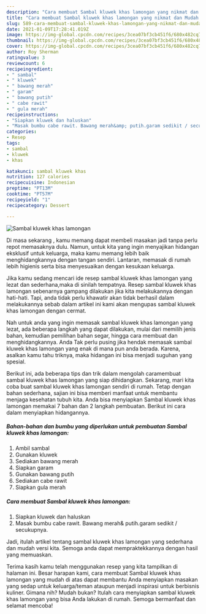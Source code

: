 ```yaml
---
description: "Cara membuat Sambal kluwek khas lamongan yang nikmat dan Mudah Dibuat"
title: "Cara membuat Sambal kluwek khas lamongan yang nikmat dan Mudah Dibuat"
slug: 589-cara-membuat-sambal-kluwek-khas-lamongan-yang-nikmat-dan-mudah-dibuat
date: 2021-01-09T17:28:41.019Z
image: https://img-global.cpcdn.com/recipes/3cea07bf3cb451f6/680x482cq70/sambal-kluwek-khas-lamongan-foto-resep-utama.jpg
thumbnail: https://img-global.cpcdn.com/recipes/3cea07bf3cb451f6/680x482cq70/sambal-kluwek-khas-lamongan-foto-resep-utama.jpg
cover: https://img-global.cpcdn.com/recipes/3cea07bf3cb451f6/680x482cq70/sambal-kluwek-khas-lamongan-foto-resep-utama.jpg
author: Roy Sherman
ratingvalue: 3
reviewcount: 6
recipeingredient:
- " sambal"
- " kluwek"
- " bawang merah"
- " garam"
- " bawang putih"
- " cabe rawit"
- " gula merah"
recipeinstructions:
- "Siapkan kluwek dan haluskan"
- "Masak bumbu cabe rawit. Bawang merah&amp; putih.garam sedikit / secukupnya."
categories:
- Resep
tags:
- sambal
- kluwek
- khas

katakunci: sambal kluwek khas 
nutrition: 127 calories
recipecuisine: Indonesian
preptime: "PT13M"
cooktime: "PT57M"
recipeyield: "1"
recipecategory: Dessert

---
```



![Sambal kluwek khas lamongan](https://img-global.cpcdn.com/recipes/3cea07bf3cb451f6/680x482cq70/sambal-kluwek-khas-lamongan-foto-resep-utama.jpg)

Di masa  sekarang , kamu memang dapat membeli masakan jadi tanpa perlu repot memasaknya dulu. Namun, untuk kita yang ingin menyajikan hidangan eksklusif untuk keluarga, maka kamu memang lebih baik menghidangkannya dengan tangan sendiri. Lantaran, memasak di rumah lebih higienis serta bisa menyesuaikan dengan kesukaan keluarga.

Jika kamu sedang mencari ide resep sambal kluwek khas lamongan yang lezat dan sederhana,maka di sinilah tempatnya. Resep sambal kluwek khas lamongan  sebenarnya gampang dilakukan jika kita melakukannya dengan hati-hati. Tapi, anda tidak perlu khawatir akan tidak berhasil dalam melakukannya 
sebab dalam artikel ini kami akan mengupas sambal kluwek khas lamongan dengan cermat.  



Nah untuk anda yang ingin memasak sambal kluwek khas lamongan yang lezat, ada beberapa langkah yang dapat dilakukan, mulai dari memilih jenis bahan, kemudian pemilihan bahan segar, hingga cara membuat dan menghidangkannya. Anda Tak perlu pusing jika hendak memasak sambal kluwek khas lamongan yang enak di mana pun anda berada. Karena, asalkan kamu  tahu triknya, maka hidangan ini bisa menjadi suguhan yang spesial.

Berikut ini, ada beberapa tips dan trik dalam mengolah caramembuat sambal kluwek khas lamongan yang siap dihidangkan. Sekarang, mari kita coba buat sambal kluwek khas lamongan sendiri di rumah. Tetap dengan bahan sederhana, sajian ini bisa memberi manfaat untuk membantu menjaga kesehatan tubuh kita. Anda bisa menyiapkan Sambal kluwek khas lamongan memakai 7 bahan dan 2 langkah pembuatan. Berikut ini cara dalam menyiapkan hidangannya.

<!--inarticleads1-->

##### Bahan-bahan dan bumbu yang diperlukan untuk pembuatan Sambal kluwek khas lamongan:

1. Ambil  sambal
1. Gunakan  kluwek
1. Sediakan  bawang merah
1. Siapkan  garam
1. Gunakan  bawang putih
1. Sediakan  cabe rawit
1. Siapkan  gula merah




<!--inarticleads2-->

##### Cara membuat Sambal kluwek khas lamongan:

1. Siapkan kluwek dan haluskan
1. Masak bumbu cabe rawit. Bawang merah&amp; putih.garam sedikit / secukupnya.




Jadi, itulah artikel tentang  sambal kluwek khas lamongan  yang sederhana dan mudah versi kita. Semoga anda dapat mempraktekkannya dengan hasil yang memuaskan. 

Terima kasih kamu telah menggunakan resep yang kita tampilkan di halaman ini. Besar harapan kami, cara membuat  Sambal kluwek khas lamongan yang mudah di atas dapat membantu Anda menyiapkan masakan yang sedap untuk keluarga/teman ataupun menjadi inspirasi untuk berbisnis kuliner. Gimana nih? Mudah bukan? Itulah cara menyiapkan sambal kluwek khas lamongan yang bisa Anda lakukan di rumah. Semoga bermanfaat dan selamat mencoba!

